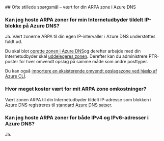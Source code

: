 <BR> 
## <a name="faq---hosting-your-arpa-zone-in-azure-dns"></a>Ofte stillede spørgsmål – vært for din ARPA zone i Azure DNS

### <a name="can-i-host-arpa-zones-for-my-isp-assigned-ip-blocks-on-azure-dns"></a>Kan jeg hoste ARPA zoner for min Internetudbyder tildelt IP-blokke på Azure DNS?
Ja. Vært zonerne ARPA til din egen IP-intervaller i Azure DNS understøttes fuldt ud.

Du skal blot [oprette zonen i Azure DNS](dns-getstarted-create-dnszone.md)og derefter arbejde med din Internetudbyder skal [uddelegeres zonen](dns-domain-delegation.md).  Derefter kan du administrere PTR-poster for hver omvendt opslag på samme måde som andre posttyper.

Du kan også [importere en eksisterende omvendt opslagszone ved hjælp af Azure CLI](dns-import-export.md).

### <a name="how-much-does-hosting-my-arpa-zone-cost"></a>Hvor meget koster vært for mit ARPA zone omkostninger?
Vært zonen ARPA til din Internetudbyder tildelt IP-adresse som blokken i Azure DNS registreres til [standard Azure DNS satser](https://azure.microsoft.com/pricing/details/dns/).

### <a name="can-i-host-arpa-zones-for-both-ipv4-and-ipv6-addresses-in-azure-dns"></a>Kan jeg hoste ARPA zoner for både IPv4 og IPv6-adresser i Azure DNS?
Ja.
